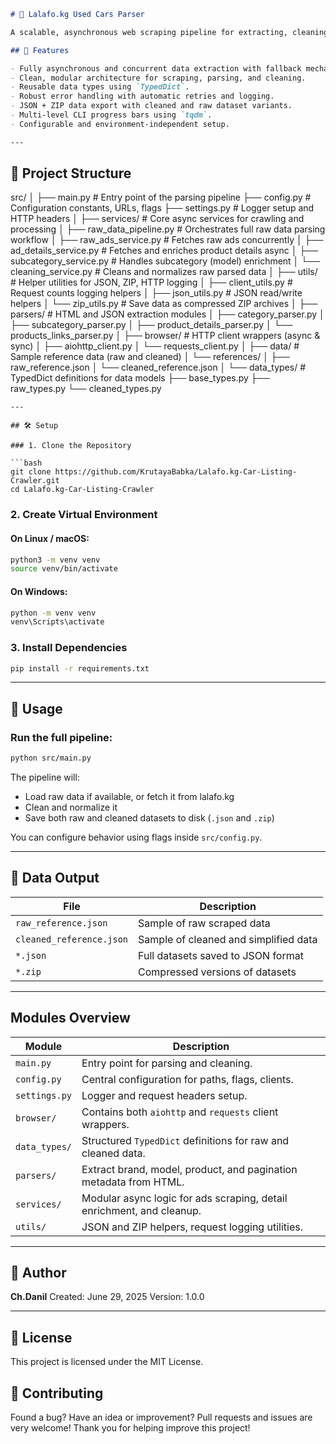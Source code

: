 ```markdown
# 🚗 Lalafo.kg Used Cars Parser

A scalable, asynchronous web scraping pipeline for extracting, cleaning, and storing structured advertisement data from [lalafo.kg](https://lalafo.kg). This project is tailored to scrape used car listings, parse detailed advertisement metadata, and provide cleaned JSON outputs ready for analysis or integration.

## 📌 Features

- Fully asynchronous and concurrent data extraction with fallback mechanisms.
- Clean, modular architecture for scraping, parsing, and cleaning.
- Reusable data types using `TypedDict`.
- Robust error handling with automatic retries and logging.
- JSON + ZIP data export with cleaned and raw dataset variants.
- Multi-level CLI progress bars using `tqdm`.
- Configurable and environment-independent setup.

---

```
## 📁 Project Structure

src/
│
├── main.py                    # Entry point of the parsing pipeline
├── config.py                  # Configuration constants, URLs, flags
├── settings.py                # Logger setup and HTTP headers
│
├── services/                  # Core async services for crawling and processing
│   ├── raw_data_pipeline.py   # Orchestrates full raw data parsing workflow
│   ├── raw_ads_service.py     # Fetches raw ads concurrently
│   ├── ad_details_service.py  # Fetches and enriches product details async
│   ├── subcategory_service.py # Handles subcategory (model) enrichment
│   └── cleaning_service.py    # Cleans and normalizes raw parsed data
│
├── utils/                     # Helper utilities for JSON, ZIP, HTTP logging
│   ├── client_utils.py        # Request counts logging helpers
│   ├── json_utils.py          # JSON read/write helpers
│   └── zip_utils.py           # Save data as compressed ZIP archives
│
├── parsers/                   # HTML and JSON extraction modules
│   ├── category_parser.py
│   ├── subcategory_parser.py
│   ├── product_details_parser.py
│   └── products_links_parser.py
│
├── browser/                   # HTTP client wrappers (async & sync)
│   ├── aiohttp_client.py
│   └── requests_client.py
│
├── data/                      # Sample reference data (raw and cleaned)
│   └── references/
│       ├── raw_reference.json
│       └── cleaned_reference.json
│
└── data_types/                # TypedDict definitions for data models
├── base_types.py
├── raw_types.py
└── cleaned_types.py

```
---

## 🛠 Setup

### 1. Clone the Repository

```bash
git clone https://github.com/KrutayaBabka/Lalafo.kg-Car-Listing-Crawler.git
cd Lalafo.kg-Car-Listing-Crawler
````

### 2. Create Virtual Environment

#### On Linux / macOS:

```bash
python3 -m venv venv
source venv/bin/activate
```

#### On Windows:

```bash
python -m venv venv
venv\Scripts\activate
```

### 3. Install Dependencies

```bash
pip install -r requirements.txt
```

---

## 🚀 Usage

### Run the full pipeline:

```bash
python src/main.py
```

The pipeline will:

* Load raw data if available, or fetch it from lalafo.kg
* Clean and normalize it
* Save both raw and cleaned datasets to disk (`.json` and `.zip`)

You can configure behavior using flags inside `src/config.py`.

---

## 🧪 Data Output

| File                     | Description                           |
| ------------------------ | ------------------------------------- |
| `raw_reference.json`     | Sample of raw scraped data            |
| `cleaned_reference.json` | Sample of cleaned and simplified data |
| `*.json`                 | Full datasets saved to JSON format    |
| `*.zip`                  | Compressed versions of datasets       |

---

## Modules Overview

| Module        | Description                                                           |
| ------------- | --------------------------------------------------------------------- |
| `main.py`     | Entry point for parsing and cleaning.                                 |
| `config.py`   | Central configuration for paths, flags, clients.                      |
| `settings.py` | Logger and request headers setup.                                     |
| `browser/`    | Contains both `aiohttp` and `requests` client wrappers.               |
| `data_types/` | Structured `TypedDict` definitions for raw and cleaned data.          |
| `parsers/`    | Extract brand, model, product, and pagination metadata from HTML.     |
| `services/`   | Modular async logic for ads scraping, detail enrichment, and cleanup. |
| `utils/`      | JSON and ZIP helpers, request logging utilities.                      |

---

## 👤 Author

**Ch.Danil**
Created: June 29, 2025
Version: 1.0.0

---

## 📄 License

This project is licensed under the MIT License.

## 🙌 Contributing

Found a bug? Have an idea or improvement?
Pull requests and issues are very welcome! 
Thank you for helping improve this project!